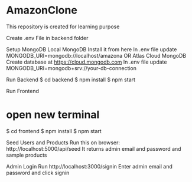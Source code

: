 # AmazonClone
This repository is created for learning purpose

Create .env File in backend folder

Setup MongoDB
Local MongoDB
Install it from here
In .env file update MONGODB_URI=mongodb://localhost/amazona
OR Atlas Cloud MongoDB
Create database at https://cloud.mongodb.com
In .env file update MONGODB_URI=mongodb+srv://your-db-connection

Run Backend
$ cd backend
$ npm install
$ npm start

Run Frontend
# open new terminal
$ cd frontend
$ npm install
$ npm start


Seed Users and Products
Run this on browser: http://localhost:5000/api/seed
It returns admin email and password and sample products

Admin Login
Run http://localhost:3000/signin
Enter admin email and password and click signin

<!-- postman invitation : https://app.getpostman.com/join-team?invite_code=3c3b58256171c52221ade2e8f6da9534 -->